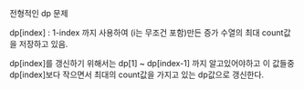 전형적인 dp 문제 

dp[index] : 1-index 까지 사용하여 (i는 무조건 포함)만든 증가 수열의 최대 count값을 저장하고 있음. 

dp[index]를 갱신하기 위해서는 dp[1] ~ dp[index-1] 까지 알고있어야하고 이 값들중 dp[index]보다 작으면서 최대의 count값을 가지고 있는 dp값으로 갱신한다. 
